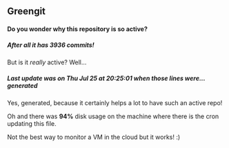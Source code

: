 ## Greengit

#### Do you wonder why this repository is so active?

##### After all it has 3936 commits!

But is it *really* active? Well...

##### Last update was on Thu Jul 25 at 20:25:01 when those lines were... generated

Yes, generated, because it certainly helps a lot to have such an active repo!

Oh and there was **94%** disk usage on the machine
where there is the cron updating this file.

Not the best way to monitor a VM in the cloud but it works! :)
